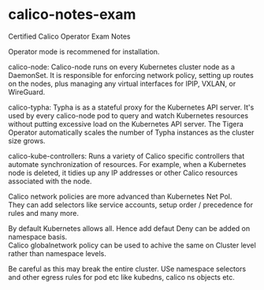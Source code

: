 # calico-notes-exam
Certified Calico Operator Exam Notes



Operator mode is recommened for installation.


calico-node: Calico-node runs on every Kubernetes cluster node as a DaemonSet. It is responsible for enforcing network policy, setting up routes on the nodes, plus managing any virtual interfaces for IPIP, VXLAN, or WireGuard.

calico-typha: Typha is as a stateful proxy for the Kubernetes API server. It's used by every calico-node pod to query and watch Kubernetes resources without putting excessive load on the Kubernetes API server.  The Tigera Operator automatically scales the number of Typha instances as the cluster size grows.

calico-kube-controllers: Runs a variety of Calico specific controllers that automate synchronization of resources. For example, when a Kubernetes node is deleted, it tidies up any IP addresses or other Calico resources associated with the node.


Calico network policies are more advanced than Kubernetes Net Pol.\
They can add selectors like service accounts, setup order / precedence for rules and many more.



By default Kubernetes allows all. Hence add defaut Deny can be added on namespace basis.\
Calico globalnetwork policy can be used to achive the same on Cluster level rather than namespace levels.


Be careful as this may break the entire cluster.
USe namespace selectors and other egress rules for pod etc like kubedns, calico ns objects etc.
